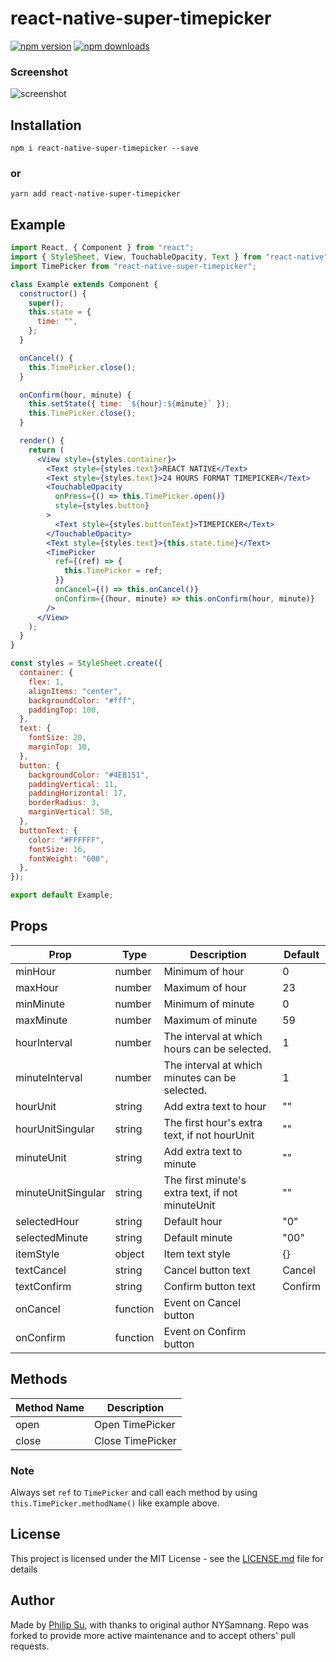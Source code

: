 # react-native-super-timepicker

[![npm version](https://badge.fury.io/js/react-native-super-timepicker.svg)](//npmjs.com/package/react-native-super-timepicker) [![npm downloads](https://img.shields.io/npm/dm/react-native-super-timepicker.svg)
](//npmjs.com/package/react-native-super-timepicker)

### Screenshot

![screenshot](https://user-images.githubusercontent.com/42978089/95019985-60a24e80-061d-11eb-9fad-fb9d437ca7b0.gif)

## Installation

```
npm i react-native-super-timepicker --save
```

### or

```
yarn add react-native-super-timepicker
```

## Example

```jsx
import React, { Component } from "react";
import { StyleSheet, View, TouchableOpacity, Text } from "react-native";
import TimePicker from "react-native-super-timepicker";

class Example extends Component {
  constructor() {
    super();
    this.state = {
      time: "",
    };
  }

  onCancel() {
    this.TimePicker.close();
  }

  onConfirm(hour, minute) {
    this.setState({ time: `${hour}:${minute}` });
    this.TimePicker.close();
  }

  render() {
    return (
      <View style={styles.container}>
        <Text style={styles.text}>REACT NATIVE</Text>
        <Text style={styles.text}>24 HOURS FORMAT TIMEPICKER</Text>
        <TouchableOpacity
          onPress={() => this.TimePicker.open()}
          style={styles.button}
        >
          <Text style={styles.buttonText}>TIMEPICKER</Text>
        </TouchableOpacity>
        <Text style={styles.text}>{this.state.time}</Text>
        <TimePicker
          ref={(ref) => {
            this.TimePicker = ref;
          }}
          onCancel={() => this.onCancel()}
          onConfirm={(hour, minute) => this.onConfirm(hour, minute)}
        />
      </View>
    );
  }
}

const styles = StyleSheet.create({
  container: {
    flex: 1,
    alignItems: "center",
    backgroundColor: "#fff",
    paddingTop: 100,
  },
  text: {
    fontSize: 20,
    marginTop: 10,
  },
  button: {
    backgroundColor: "#4EB151",
    paddingVertical: 11,
    paddingHorizontal: 17,
    borderRadius: 3,
    marginVertical: 50,
  },
  buttonText: {
    color: "#FFFFFF",
    fontSize: 16,
    fontWeight: "600",
  },
});

export default Example;
```

## Props

| Prop               | Type     | Description                                      | Default |
| ------------------ | -------- | ------------------------------------------------ | ------- |
| minHour            | number   | Minimum of hour                                  | 0       |
| maxHour            | number   | Maximum of hour                                  | 23      |
| minMinute          | number   | Minimum of minute                                | 0       |
| maxMinute          | number   | Maximum of minute                                | 59      |
| hourInterval       | number   | The interval at which hours can be selected.     | 1       |
| minuteInterval     | number   | The interval at which minutes can be selected.   | 1       |
| hourUnit           | string   | Add extra text to hour                           | ""      |
| hourUnitSingular   | string   | The first hour's extra text, if not hourUnit     | ""      |
| minuteUnit         | string   | Add extra text to minute                         | ""      |
| minuteUnitSingular | string   | The first minute's extra text, if not minuteUnit | ""      |
| selectedHour       | string   | Default hour                                     | "0"     |
| selectedMinute     | string   | Default minute                                   | "00"    |
| itemStyle          | object   | Item text style                                  | {}      |
| textCancel         | string   | Cancel button text                               | Cancel  |
| textConfirm        | string   | Confirm button text                              | Confirm |
| onCancel           | function | Event on Cancel button                           |         |
| onConfirm          | function | Event on Confirm button                          |         |

## Methods

| Method Name | Description      |
| ----------- | ---------------- |
| open        | Open TimePicker  |
| close       | Close TimePicker |

### Note

Always set `ref` to `TimePicker` and call each method by using `this.TimePicker.methodName()` like example above.

## License

This project is licensed under the MIT License - see the [LICENSE.md](https://github.com/auderephilip/react-native-super-timepicker/blob/master/LICENSE) file for details

## Author

Made by [Philip Su](https://github.com/auderephilip), with thanks to original
author NYSamnang. Repo was forked to provide more active maintenance and to
accept others' pull requests.
